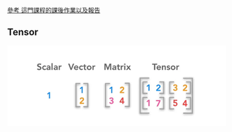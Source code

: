 [參考 這門課程的課後作業以及報告](https://github.com/pha123661/NTU-2022Fall-ADL)  

## Tensor  
![Tensor](../images/Tensor.png "Tensor")